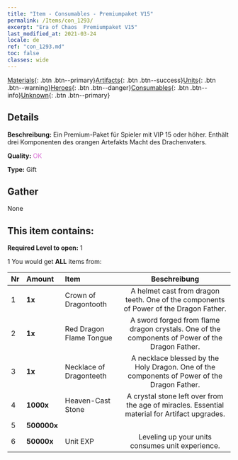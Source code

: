 ```yaml
---
title: "Item - Consumables - Premiumpaket V15"
permalink: /Items/con_1293/
excerpt: "Era of Chaos  Premiumpaket V15"
last_modified_at: 2021-03-24
locale: de
ref: "con_1293.md"
toc: false
classes: wide
---
```

 [Materials](/de/Items/){: .btn .btn--primary}[Artifacts](/de/Items/Artifacts/){: .btn .btn--success}[Units](/de/Items/Units/){: .btn .btn--warning}[Heroes](/de/Items/Heroes/){: .btn .btn--danger}[Consumables](/de/Items/Consumables/){: .btn .btn--info}[Unknown](/de/Items/Unknown/){: .btn .btn--primary}

## Details
 **Beschreibung:** Ein Premium-Paket für Spieler mit VIP 15 oder höher. Enthält drei Komponenten des orangen Artefakts Macht des Drachenvaters.

 **Quality:** <span style="color: #DA70D6">OK</span>

 **Type:** Gift

## Gather

  None

## This item contains:

 **Required Level to open:** 1

 1 You would get **ALL** items  from:

  | Nr | Amount |     Item    | Beschreibung |
  |:---|:-------|:------------|:-----------:|
  | 1 |  **1x** | Crown of Dragontooth | A helmet cast from dragon teeth. One of the components of Power of the Dragon Father.  | 
  | 2 |  **1x** | Red Dragon Flame Tongue | A sword forged from flame dragon crystals. One of the components of Power of the Dragon Father.  | 
  | 3 |  **1x** | Necklace of Dragonteeth | A necklace blessed by the Holy Dragon. One of the components of Power of the Dragon Father.  | 
  | 4 |  **1000x** | Heaven-Cast Stone | A crystal stone left over from the age of miracles. Essential material for Artifact upgrades.  | 
  | 5 |  **500000x** | <i class="fas fa-coins"/> |  | 
  | 6 |  **50000x** | Unit EXP | Leveling up your units consumes unit experience.  | 
